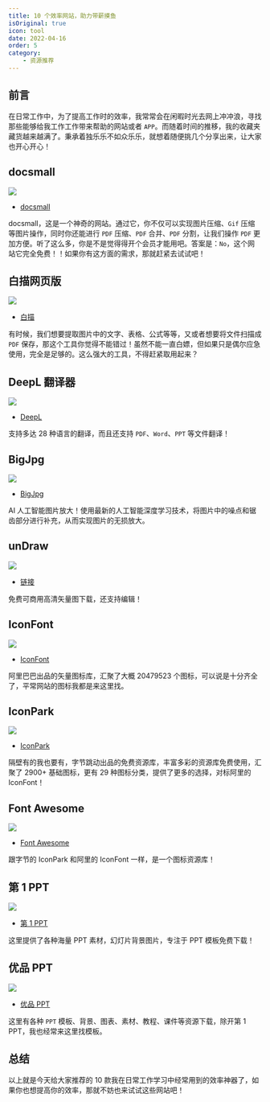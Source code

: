 ```yaml
---
title: 10 个效率网站，助力带薪摸鱼
isOriginal: true
icon: tool
date: 2022-04-16
order: 5
category:
    - 资源推荐
---
```




## 前言

在日常工作中，为了提高工作时的效率，我常常会在闲暇时光去网上冲冲浪，寻找那些能够给我工作工作带来帮助的网站或者 `APP`。而随着时间的推移，我的收藏夹藏货越来越满了。秉承着独乐乐不如众乐乐，就想着随便挑几个分享出来，让大家也开心开心！

## docsmall

![](https://img-blog.csdnimg.cn/img_convert/9d33d4ffd08b6d673f53eae95548cacc.png)

-   [docsmall](https://docsmall.com/)

docsmall，这是一个神奇的网站。通过它，你不仅可以实现图片压缩、`Gif` 压缩等图片操作，同时你还能进行 `PDF` 压缩、`PDF` 合并、`PDF` 分割，让我们操作 `PDF` 更加方便。听了这么多，你是不是觉得得开个会员才能用吧。答案是：`No`，这个网站它完全免费！！如果你有这方面的需求，那就赶紧去试试吧！

## 白描网页版

![](https://img-blog.csdnimg.cn/img_convert/b06786bc14b8cc4929a4389f9e4d419c.png)

-   [白描](https://web.baimiaoapp.com/)

有时候，我们想要提取图片中的文字、表格、公式等等，又或者想要将文件扫描成 `PDF` 保存，那这个工具你觉得不能错过！虽然不能一直白嫖，但如果只是偶尔应急使用，完全是足够的。这么强大的工具，不得赶紧取用起来？

## DeepL 翻译器

![](https://img-blog.csdnimg.cn/img_convert/a5d4ac05b3bb6a0d9fa42e2907a49e2a.png)



-   [DeepL](https://www.deepl.com/translator)

支持多达 28 种语言的翻译，而且还支持 `PDF`、`Word`、`PPT` 等文件翻译！

## BigJpg

![](https://img-blog.csdnimg.cn/img_convert/056bfd7142319889abbef059c1a456de.png)



-   [BigJpg](https://bigjpg.com/)

AI 人工智能图片放大！使用最新的人工智能深度学习技术，将图片中的噪点和锯齿部分进行补充，从而实现图片的无损放大。

## unDraw

![](https://img-blog.csdnimg.cn/img_convert/ca2d77c94ba85104131af8db27543076.png)



-   [链接](https://undraw.co/illustrations)

免费可商用高清矢量图下载，还支持编辑！

## IconFont

![](https://img-blog.csdnimg.cn/img_convert/b89fc7397f8bd6b756a7587cdcb822d0.png)

-   [IconFont](http://www.iconfont.cn/)

阿里巴巴出品的矢量图标库，汇聚了大概 20479523 个图标，可以说是十分齐全了，平常网站的图标我都是来这里找。

## IconPark

![](https://img-blog.csdnimg.cn/img_convert/866528a021da01def1ebb0f22000bc9a.png)



-   [IconPark](https://iconpark.oceanengine.com/home)

隔壁有的我也要有，字节跳动出品的免费资源库，丰富多彩的资源库免费使用，汇聚了 2900+ 基础图标，更有 29 种图标分类，提供了更多的选择，对标阿里的 IconFont！

## Font Awesome

![](https://img-blog.csdnimg.cn/img_convert/6ba2ca2cb8aa2e60c74e61237e4a0aea.png)



-   [Font Awesome](https://fontawesome.com/)

跟字节的 IconPark 和阿里的 IconFont 一样，是一个图标资源库！

## 第 1 PPT

![](https://img-blog.csdnimg.cn/81c34f60febe42aca79b8baebdc9a7c7.png)


-   [第 1 PPT](https://www.1ppt.com/)

这里提供了各种海量 PPT 素材，幻灯片背景图片，专注于 PPT 模板免费下载！

## 优品 PPT

![](https://img-blog.csdnimg.cn/img_convert/44f8e2802e1a639b6129b468e2247372.png)

-   [优品 PPT](https://www.ypppt.com/moban/)

这里有各种 `PPT` 模板、背景、图表、素材、教程、课件等资源下载，除开第 1 PPT，我也经常来这里找模板。

## 总结

以上就是今天给大家推荐的 10 款我在日常工作学习中经常用到的效率神器了，如果你也想提高你的效率，那就不妨也来试试这些网站吧！